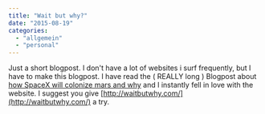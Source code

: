 ```yaml
---
title: "Wait but why?"
date: "2015-08-19"
categories: 
  - "allgemein"
  - "personal"
---
```


Just a short blogpost. I don't have a lot of websites i surf frequently, but I have to make this blogpost. I have read the ( REALLY long ) Blogpost about [how SpaceX will colonize mars and why](http://waitbutwhy.com/2015/08/how-and-why-spacex-will-colonize-mars.html) and I instantly fell in love with the website. I suggest you give [http://waitbutwhy.com/](http://waitbutwhy.com/) a try.

